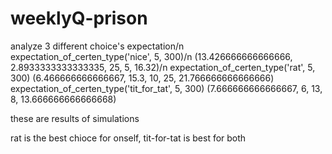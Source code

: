 # weeklyQ-prison

analyze 3 different choice's expectation/n
expectation_of_certen_type('nice', 5, 300)/n
(13.426666666666666, 2.8933333333333335, 25, 5, 16.32)/n
expectation_of_certen_type('rat', 5, 300)
(6.466666666666667, 15.3, 10, 25, 21.766666666666666)
expectation_of_certen_type('tit_for_tat', 5, 300)
(7.666666666666667, 6, 13, 8, 13.666666666666668)

these are results of simulations

rat is the best chioce for onself, tit-for-tat is best for both

